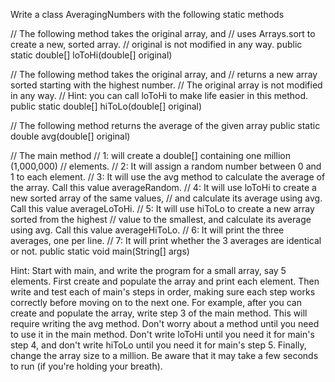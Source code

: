 
Write a class AveragingNumbers with the following static methods

// The following method takes the original array, and
// uses Arrays.sort to create a new, sorted array.
// original is not modified in any way.
public static double[] loToHi(double[] original)

// The following method takes the original array, and
// returns a new array sorted starting with the highest number.
// The original array is not modified in any way.
// Hint: you can call loToHi to make life easier in this method.
public static double[] hiToLo(double[] original)

// The following method returns the average of the given array
public static double avg(double[] original)

// The main method
// 1: will create a double[] containing one million (1,000,000)
// elements. 
// 2: It will assign a random number between 0 and 1 to each element.
// 3: It will use the avg method to calculate the average of the array. Call this value averageRandom.
// 4: It will use loToHi to create a new sorted array of the same values,
// and calculate its average using avg. Call this value averageLoToHi.
// 5: It will use hiToLo to create a new array sorted from the highest
// value to the smallest, and calculate its average using avg. Call this value averageHiToLo.
// 6: It will print the three averages, one per line.
// 7: It will print whether the 3 averages are identical or not.
public static void main(String[] args)

Hint: Start with main, and write the program for a small array, say 5 elements.
First create and populate the array and print each element.
Then write and test each of main's steps in order, making sure each step works correctly before moving on to the next one. For example,
after you can create and populate the array, write step 3 of the main method. This will require writing the avg method. Don't worry
about a method until you need to use it in the main method. Don't write loToHi until you need it for main's step 4, and don't
write hiToLo until you need it for main's step 5.
Finally, change the array size to a million. Be aware that it may take a few seconds to run (if you're holding your breath).
